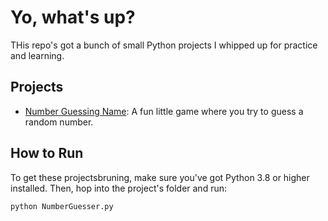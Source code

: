 # Yo, what's up? 
THis repo's got a bunch of small Python projects I whipped up for practice and learning.


## Projects
- [Number Guessing Name](BitByBite/GuessNumber/NumberGuesser.py): A fun little game where you try to guess a random number.


## How to Run
To get these projectsbruning, make sure you've got Python 3.8 or higher installed. Then, hop into the project's folder and run:
```bash
python NumberGuesser.py


